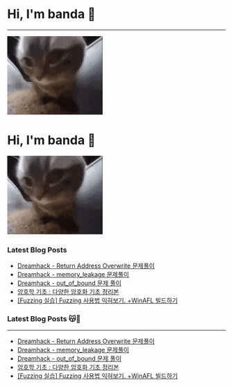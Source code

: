 # Hi, I'm banda 👋
---
![chipi](https://github.com/banda59/README/blob/main/gif/chipi-chipi-chapa-chapa.gif)
# Hi, I'm banda 👋

![chipi](https://github.com/banda59/README/blob/main/gif/chipi-chipi-chapa-chapa.gif)



### Latest Blog Posts

- [ Dreamhack - Return Address Overwrite 문제풀이](https://spacefriend.tistory.com/78)
- [ Dreamhack - memory_leakage 문제풀이](https://spacefriend.tistory.com/77)
- [ Dreamhack - out_of_bound 문제 풀이](https://spacefriend.tistory.com/76)
- [암호학 기초 : 다양한 암호화 기초 정리본](https://spacefriend.tistory.com/69)
- [[Fuzzing 실습] Fuzzing 사용법 익혀보기. +WinAFL 빌드하기](https://spacefriend.tistory.com/61)


### Latest Blog Posts 😽🔐
---
- [ Dreamhack - Return Address Overwrite 문제풀이](https://spacefriend.tistory.com/78)
- [ Dreamhack - memory_leakage 문제풀이](https://spacefriend.tistory.com/77)
- [ Dreamhack - out_of_bound 문제 풀이](https://spacefriend.tistory.com/76)
- [암호학 기초 : 다양한 암호화 기초 정리본](https://spacefriend.tistory.com/69)
- [[Fuzzing 실습] Fuzzing 사용법 익혀보기. +WinAFL 빌드하기](https://spacefriend.tistory.com/61)
